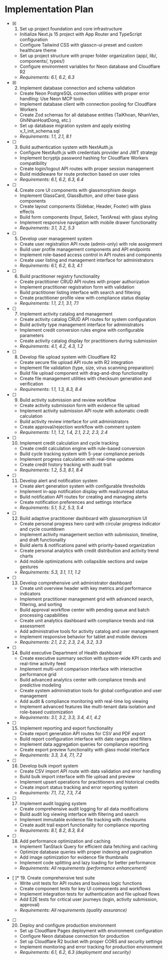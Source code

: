 # Implementation Plan

- [x] 1. Set up project foundation and core infrastructure





  - Initialize Next.js 15 project with App Router and TypeScript configuration
  - Configure Tailwind CSS with glasscn-ui preset and custom healthcare theme
  - Set up project structure with proper folder organization (app/, lib/, components/, types/)
  - Configure environment variables for Neon database and Cloudflare R2
  - _Requirements: 6.1, 6.2, 6.3_

- [x] 2. Implement database connection and schema validation





  - Create Neon PostgreSQL connection utilities with proper error handling: Use Neon MCP tools
  - Implement database client with connection pooling for Cloudflare Workers
  - Create Zod schemas for all database entities (TaiKhoan, NhanVien, GhiNhanHoatDong, etc.)
  - Set up database migration system and apply existing v_1_init_schema.sql
  - _Requirements: 1.1, 2.1, 8.1_

- [ ] 3. Build authentication system with NextAuth.js
  - Configure NextAuth.js with credentials provider and JWT strategy
  - Implement bcryptjs password hashing for Cloudflare Workers compatibility
  - Create login/logout API routes with proper session management
  - Build middleware for route protection based on user roles
  - _Requirements: 6.1, 6.2, 6.3, 6.4_

- [ ] 4. Create core UI components with glassmorphism design
  - Implement GlassCard, GlassButton, and other base glass components
  - Create layout components (Sidebar, Header, Footer) with glass effects
  - Build form components (Input, Select, TextArea) with glass styling
  - Implement responsive navigation with mobile drawer functionality
  - _Requirements: 3.1, 3.2, 5.3_

- [ ] 5. Develop user management system
  - Create user registration API route (admin-only) with role assignment
  - Build user profile management components and API endpoints
  - Implement role-based access control in API routes and components
  - Create user listing and management interface for administrators
  - _Requirements: 6.1, 6.2, 6.3, 4.1_

- [ ] 6. Build practitioner registry functionality
  - Create practitioner CRUD API routes with proper authorization
  - Implement practitioner registration form with validation
  - Build practitioner listing interface with search and filtering
  - Create practitioner profile view with compliance status display
  - _Requirements: 1.1, 2.1, 3.1, 7.1_

- [ ] 7. Implement activity catalog and management
  - Create activity catalog CRUD API routes for system configuration
  - Build activity type management interface for administrators
  - Implement credit conversion rules engine with configurable parameters
  - Create activity catalog display for practitioners during submission
  - _Requirements: 4.1, 4.2, 4.3, 1.2_

- [ ] 8. Develop file upload system with Cloudflare R2
  - Create secure file upload API route with R2 integration
  - Implement file validation (type, size, virus scanning preparation)
  - Build file upload component with drag-and-drop functionality
  - Create file management utilities with checksum generation and verification
  - _Requirements: 1.1, 1.3, 8.3, 8.4_

- [ ] 9. Build activity submission and review workflow
  - Create activity submission form with evidence file upload
  - Implement activity submission API route with automatic credit calculation
  - Build activity review interface for unit administrators
  - Create approval/rejection workflow with comment system
  - _Requirements: 1.1, 1.2, 1.4, 2.1, 2.2, 2.3, 2.4_

- [ ] 10. Implement credit calculation and cycle tracking
  - Create credit calculation engine with rule-based conversion
  - Build cycle tracking system with 5-year compliance periods
  - Implement progress calculation with real-time updates
  - Create credit history tracking with audit trail
  - _Requirements: 1.2, 5.3, 8.1, 8.4_

- [ ] 11. Develop alert and notification system
  - Create alert generation system with configurable thresholds
  - Implement in-app notification display with read/unread status
  - Build notification API routes for creating and managing alerts
  - Create notification preferences and settings interface
  - _Requirements: 5.1, 5.2, 5.3, 5.4_

- [ ] 12. Build adaptive practitioner dashboard with glassmorphism UI
  - Create personal progress hero card with circular progress indicator and cycle countdown
  - Implement activity management section with submission, timeline, and draft functionality
  - Build alerts & notifications panel with priority-based organization
  - Create personal analytics with credit distribution and activity trend charts
  - Add mobile optimizations with collapsible sections and swipe gestures
  - _Requirements: 5.3, 3.1, 1.1, 1.2_

- [ ] 13. Develop comprehensive unit administrator dashboard
  - Create unit overview header with key metrics and performance indicators
  - Implement practitioner management grid with advanced search, filtering, and sorting
  - Build approval workflow center with pending queue and batch processing capabilities
  - Create unit analytics dashboard with compliance trends and risk assessment
  - Add administrative tools for activity catalog and user management
  - Implement responsive behavior for tablet and mobile devices
  - _Requirements: 2.1, 2.2, 2.3, 2.4, 3.2, 3.3_

- [ ] 14. Build executive Department of Health dashboard
  - Create executive summary section with system-wide KPI cards and real-time activity feed
  - Implement multi-unit comparison interface with interactive performance grid
  - Build advanced analytics center with compliance trends and predictive modeling
  - Create system administration tools for global configuration and user management
  - Add audit & compliance monitoring with real-time log viewing
  - Implement advanced features like multi-tenant data isolation and role-based customization
  - _Requirements: 3.1, 3.2, 3.3, 3.4, 4.1, 4.2_

- [ ] 15. Implement reporting and export functionality
  - Create report generation API routes for CSV and PDF export
  - Build report configuration interface with date ranges and filters
  - Implement data aggregation queries for compliance reporting
  - Create export preview functionality with glass modal interface
  - _Requirements: 3.3, 3.4, 7.1, 7.2_

- [ ] 16. Develop bulk import system
  - Create CSV import API route with data validation and error handling
  - Build bulk import interface with file upload and preview
  - Implement upsert operations for practitioners and historical credits
  - Create import status tracking and error reporting system
  - _Requirements: 7.1, 7.2, 7.3, 7.4_

- [ ] 17. Implement audit logging system
  - Create comprehensive audit logging for all data modifications
  - Build audit log viewing interface with filtering and search
  - Implement immutable evidence file tracking with checksums
  - Create audit trail export functionality for compliance reporting
  - _Requirements: 8.1, 8.2, 8.3, 8.4_

- [ ] 18. Add performance optimization and caching
  - Implement TanStack Query for efficient data fetching and caching
  - Optimize database queries with proper indexing and pagination
  - Add image optimization for evidence file thumbnails
  - Implement code splitting and lazy loading for better performance
  - _Requirements: All requirements (performance enhancement)_

- [ ]* 19. Create comprehensive test suite
  - Write unit tests for API routes and business logic functions
  - Create component tests for key UI components and workflows
  - Implement integration tests for authentication and file upload flows
  - Add E2E tests for critical user journeys (login, activity submission, approval)
  - _Requirements: All requirements (quality assurance)_

- [ ] 20. Deploy and configure production environment
  - Set up Cloudflare Pages deployment with environment configuration
  - Configure Neon database connection for production
  - Set up Cloudflare R2 bucket with proper CORS and security settings
  - Implement monitoring and error tracking for production environment
  - _Requirements: 6.1, 6.2, 6.3 (deployment and security)_